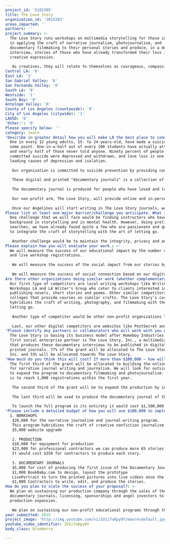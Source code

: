 ```yaml
---
project_id: '5102305'
title: The Love Story
organization_id: '2015203'
areas_impacted: ''
partners: ''
project_summary: >-
  The Love Story runs workshops on multimedia storytelling for those interested
  in applying the craft of narrative journalism, photojournalism, and
  documentary filmmaking to their personal stories and produce, in a documentary
  interview, stories of those who have already transformed their loss into
  creative expression.
   
   As creatives, they will relate to themselves as courageous, compassionate, and powerful storytellers rather than people who need to be “helped” or “fixed.”
Central LA: '0'
East LA: '1'
San Gabriel Valley: '0'
San Fernando Valley: '0'
South LA: '0'
Westside: '1'
South Bay: '0'
Antelope Valley: '0'
County of Los Angeles (countywide): '0'
City of Los Angeles (citywide): '1'
LAUSD: '0'
'Other:': '0'
Please specify below: ''
category: learn
'Describe in greater detail how you will make LA the best place to connect:': >-
  One in every 12 young adults, 15- to 24-years-old, have made a suicide plan at
  some point. One-in-a-half out of every 100 students have actually attempted it
  and nearly half of those never told anyone. Ninety percent of people who have
  committed suicide were depressed and withdrawn, and love loss is one of the
  leading causes of depression and isolation. 
   
   Our organization is committed to suicide prevention by providing connection through the power of storytelling. Our multimedia production company, The Love Story Media, Inc. produces content and publishes quarterly documentary journals. 
   
   These digital and printed "documentary journals" is a collection of journal entries from our writers' interview experiences and the videos covering interviews. Most importantly, the documentary journals provide blank pages for customers to journal their experiences of letting go so they may discover their own experiences and find the courage to reach out and share.
   
   The documentary journal is produced for people who have loved and lost, of people who have loved and lost, by people who have loved and lost. Since college students are one of the highest young adults at risk after a love loss, our digital and print copies will be distributed among colleges bookstores throughout Los Angeles. Thirty-three percent of those proceeds will fund the workshops of our non-profit arm, The Love Story, Inc.
   
   Our non-profit arm, The Love Story, will provide online and in-person workshops. By emphasizing our values on courage, compassion and contribution, we encourage our students to learn the craft of story, apply it as a personal catharsis, and publish their work to our community as a contribution. 
   
   Once our Angelinos will start writing in The Love Story journals, we will invite them to engage their experiences with others on our online community by sharing parts of their journal entries and viewing other submissions. They also have the opportunity to workshop their journal entries through our online and in-person workshops that sharpens their writing craft. Ten percent of the profits from our curriculum and workshops will also provide scholarships to those in need.
Please list at least one major barrier/challenge you anticipate. What is your strategy for overcoming these obstacles?: >-
  One challenge that we will face would be finding instructors who have a dual
  background in storytelling and in mental health. However, doing preliminary
  searches, we have already found quite a few who are passionate and qualified
  to integrate the craft of storytelling with the art of letting go. 
   
   Another challenge would be to maintain the integrity, privacy and anonymity of those who share their story of love and loss through our website, keeping it troll- and bully-free. To prevent this, we will create a membership login system where we can track our users and clearly outline our anti-bully and anti-trolling policy. We reserve the right to exclude anybody who violates this policy. We have a no tolerance policy and set high standards to ensure a safe, understanding, and healthy environment for people to process their loss and share themselves without judgement.
Please explain how you will evaluate your work.: >-
  We will measure the success of our educational impact by the number of online
  and live workshop registrations. 
   
   We will measure the success of the social impact from our stories by our online metrics such as mailing lists, unique monthly visitors on Google Analytics, and open, click-through, bounce and retention rates. 
   
   We will measure the success of social connection based on our digital and printed documentary journal sales, the number of production applications, and the number journal entries submitted by our customers. We will also measure connection through social shares, likes, comments, and followers on Facebook, Instagram, Tumblr, and Twitter.
Are there other organizations doing similar work (whether complementary or competitive)? What is unique about your proposed approach?: >-
  Our first type of competitors are local writing workshops like Writing
  Workshops LA and LA Writer's Group who cater to clients interested in
  publishing novels, short stories and poems. Other similar competitors are
  colleges that provide courses on similar crafts. The Love Story’s curriculum
  hybridizes the craft of writing, photography, and filmmaking with the art of
  letting go. 
   
   Another type of competitor would be other non-profit organizations like the Trevor Project and college counselors who offer intervention in the areas of depression and suicide. People who go through these programs have the context of being the “patient” or “sufferer” who needs “help” and through our organization, people have the context of being the “student” or “storyteller,” who serves as a contributing voice to our community. 
   
   Last, our other digital competitors are websites like PostSecret and Whisper, who have an online community that consistently posts and consumes their content. These websites are one liners on postcards or texted memes. We provide the long-form version of letting go.
'Please identify any partners or collaborators who will work with you on this project. How much of the $100,000 grant award will each partner receive?': >-
  The Love Story is basing its business model after Homeboy Industries. The
  first social enterprise partner is The Love Story, Inc., a multimedia company
  that produces these documentary interviews to be published in digital and
  printed journals. 77% of the grant will be allocated to The Love Story Media,
  Inc. and 33% will be allocated towards The Love Story.
'How much do you think this will cost? If more than $100,000 – how will you cover the additional costs?': >-
  The first third of the grant will be allocated to building the online program
  for narrative journal writing and journalism. We will look for outside grants
  to expand the program to documentary filmmaking and photojournalism. Our goal
  is to reach 1,000 registrations within the first year. 
   
   The second third of the grant will be to expand the production by investing in equipment and hire professional writing and film editors who oversee and guide the students who produce the content. We also want to invest in the producer will will scout for artists willing to get interviewed and matching it with the right student producer. 
    
   The last third will be used to produce the documentary journal of the stories we’ve already covered. Our goal is to publish 51,000 issues of the documentary journals that we can distribute throughout college bookstores and online. We have partnered up with Bookbaby who will be handling all the distribution and will only produce inventory as they are ordered. This grant will cover the first 2,300 journals. 
   
   To launch the full program in its entirety it would cost $1,500,000: The Love Story Media, Inc. will need a 1,000,000 initial investment and The Love Story will need a 500k investment. We will be seeking angel investors for the production and documentary journals and we will continue to seek grant funding from private foundations and crowdfund for the educational programs.
'Please include a detailed budget of how you will use $100,000 to implement this project.': |-
  1. WORKSHOPS
   $28,000 for the narrative journalism and journal-writing program. 
   This program hybridizes the craft of creative nonfiction journalism and the first person journaling with the art of letting go. 
   $5,000 website upgrade
   
   2. PRODUCTION
   $10,000 for equipment for production 
   $23,000 for professional contractors we can produce more 65 stories. 
   It would cost $350 for contractors to produce each story. 
   
   3. DOCUMENTARY JOURNALS
   $5,000 for cost of producing the first issue of the Documentary Journal 
   $1,000 BookBaby.com to design, layout the prototype 
   LivePortrait to turn the printed pictures into live videos once the picture is scanned through their app. Pro Bono 
   $1,000 Contractors to write, edit, and produce the stories.
How do you plan to scale the success of your proposal?: >-
  We plan on sustaining our production company through the sales of the
  documentary journals, licensing, sponsorships and angel investors to fund the
  production expansion. 
   
   We plan on sustaining our non-profit educational programs through the registrations and online memberships, crowdfunding, grants and private and public donations.
year_submitted: 2015
project_image: 'http://img.youtube.com/vi/2U1i7uKpy8Y/maxresdefault.jpg'
youtube_video_identifier: 2U1i7uKpy8Y
body_class: blueberry

---
```

